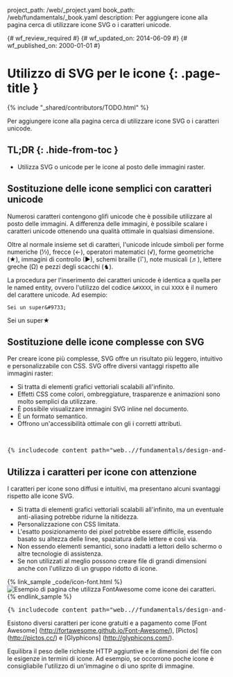 project_path: /web/_project.yaml
book_path: /web/fundamentals/_book.yaml
description: Per aggiungere icone alla pagina cerca di utilizzare icone SVG o i caratteri unicode.

{# wf_review_required #}
{# wf_updated_on: 2014-06-09 #}
{# wf_published_on: 2000-01-01 #}

# Utilizzo di SVG per le icone {: .page-title }

{% include "_shared/contributors/TODO.html" %}



Per aggiungere icone alla pagina cerca di utilizzare icone SVG o i caratteri unicode.




## TL;DR {: .hide-from-toc }
- Utilizza SVG o unicode per le icone al posto delle immagini raster.


## Sostituzione delle icone semplici con caratteri unicode

Numerosi caratteri contengono glifi unicode che è possibile utilizzare al posto delle immagini. A differenza delle immagini, è possibile scalare i caratteri unicode ottenendo una qualità ottimale in qualsiasi dimensione.

Oltre al normale insieme set di caratteri, l'unicode inlcude simboli per forme numeriche (&#8528;), frecce (&#8592;), operatori matematici (&#8730;), forme geometriche (&#9733;), immagini di controllo (&#9654;), schemi braille (&#10255;), note musicali (&#9836;), lettere greche (&#937;) e pezzi degli scacchi (&#9822;).

La procedura per l'inserimento dei caratteri unicode è identica a quella per le named entity, ovvero l'utilizzo del codice `&#XXXX`, in cui `XXXX` è il numero del carattere unicode. Ad esempio:


    Sei un super&#9733;
    

Sei un super&#9733;

## Sostituzione delle icone complesse con SVG
Per creare icone più complesse, SVG offre un risultato più leggero, intuitivo e personalizzabile con CSS. SVG offre diversi vantaggi rispetto alle immagini raster:

* Si tratta di elementi grafici vettoriali scalabili all'infinito.
* Effetti CSS come colori, ombreggiature, trasparenze e animazioni sono molto semplici da utilizzare.
* È possibile visualizzare immagini SVG inline nel documento.
* È un formato semantico.
* Offrono un'accessibilità ottimale con gli i corretti attributi.

&nbsp;

<pre class="prettyprint">
{% includecode content_path="web..//fundamentals/design-and-ui/media/images/_code/icon-svg.html" region_tag="iconsvg" lang=html %}
</pre>

## Utilizza i caratteri per icone con attenzione

I caratteri per icone sono diffusi e intuitivi, ma presentano alcuni svantaggi rispetto alle icone SVG.

* Si tratta di elementi grafici vettoriali scalabili all'infinito, ma un eventuale anti-aliasing potrebbe ridurne la nitidezza.
* Personalizzazione con CSS limitata.
* L'esatto posizionamento dei pixel potrebbe essere difficile, essendo basato su altezza delle linee, spaziatura delle lettere e così via.
* Non essendo elementi semantici, sono inadatti a lettori dello schermo o altre tecnologie di assistenza.
* Se non utilizzati al meglio possono creare file di grandi dimensioni anche con l'utilizzo di un gruppo ridotto di icone. 


{% link_sample _code/icon-font.html %}
<img src="img/icon-fonts.png" class="center"
srcset="img/icon-fonts.png 1x, img/icon-fonts-2x.png 2x"
alt="Esempio di pagina che utilizza FontAwesome come icone dei caratteri.">
{% endlink_sample %}
<pre class="prettyprint">
{% includecode content_path="web..//fundamentals/design-and-ui/media/images/_code/icon-font.html" region_tag="iconfont" lang=html %}
</pre>

Esistono diversi caratteri per icone gratuiti e a pagamento come [Font Awesome] (http://fortawesome.github.io/Font-Awesome/), [Pictos] (http://pictos.cc/) e [Glyphicons] (http://glyphicons.com/).

Equilibra il peso delle richieste HTTP aggiuntive e le dimensioni del file con le esigenze in termini di icone. Ad esempio, se occorrono poche icone è consigliabile l'utilizzo di un'immagine o di uno sprite di immagine.



